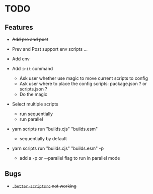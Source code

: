 # TODO

## Features

- ~~Add pre and post~~
- Prev and Post support env scripts ...
- Add env
- Add `init` command
  - Ask user whether use magic to move current scripts to config
  - Ask user where to place the config scripts: package.json ? or scripts.json ?
  - Do the magic

- Select multiple scripts
  - run sequentially
  - run parallel

- yarn scripts run "builds.cjs" "builds.esm"
  - sequentially by default
- yarn scripts run "builds.cjs" "builds.esm" -p
  - add a -p or --parallel flag to run in parallel mode

## Bugs

- ~~`.better-scriptsrc` not working~~
